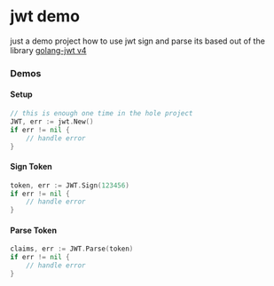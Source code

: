 # jwt demo
just a demo project how to use jwt sign and parse
its based out of the library [golang-jwt v4](https://github.com/golang-jwt/jwt)

### Demos
#### Setup
```go
// this is enough one time in the hole project 
JWT, err := jwt.New()
if err != nil {
    // handle error
}
```

#### Sign Token
```go
token, err := JWT.Sign(123456)
if err != nil {
	// handle error
}
```
#### Parse Token

```go
claims, err := JWT.Parse(token)
if err != nil {
    // handle error	
}
```


